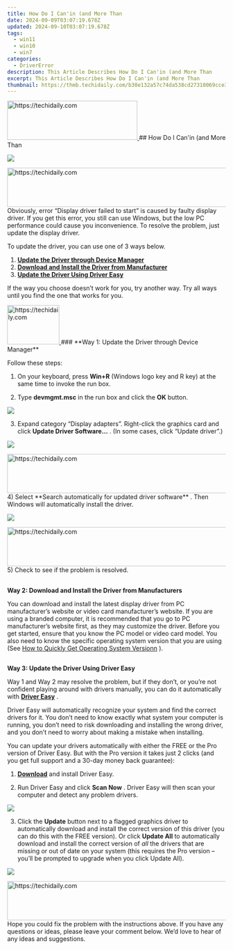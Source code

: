 ```yaml
---
title: How Do I Can'in (and More Than
date: 2024-09-09T03:07:19.678Z
updated: 2024-09-10T03:07:19.678Z
tags:
  - win11
  - win10
  - win7
categories:
  - DriverError
description: This Article Describes How Do I Can'in (and More Than
excerpt: This Article Describes How Do I Can'in (and More Than
thumbnail: https://thmb.techidaily.com/b30e132a57c74da538cd27310069cce3986f42cbd47e2bf72282d9f64808baa3.jpg
---
```


<!-- affiliate ads begin -->
<a href="https://review-au.sjv.io/c/5597632/2098704/14409" target="_top" id="2098704">
  <img src="//a.impactradius-go.com/display-ad/14409-2098704" border="0" alt="https://techidaily.com" width="300" height="90"/>
</a>
<img height="0" width="0" src="https://review-au.sjv.io/i/5597632/2098704/14409" style="position:absolute;visibility:hidden;" border="0" />
<!-- affiliate ads end -->
## How Do I Can'in (and More Than

![](https://images.drivereasy.com/wp-content/uploads/2016/11/img_5829583f0410d.jpg)
  
<!-- affiliate ads begin -->
<a href="https://ephamedtechinc.pxf.io/c/5597632/2137203/26400" target="_top" id="2137203">
  <img src="//a.impactradius-go.com/display-ad/26400-2137203" border="0" alt="https://techidaily.com" width="728" height="90"/>
</a>
<img height="0" width="0" src="https://ephamedtechinc.pxf.io/i/5597632/2137203/26400" style="position:absolute;visibility:hidden;" border="0" />
<!-- affiliate ads end -->
Obviously, error “Display driver failed to start” is caused by faulty display driver. If you get this error, you still can use Windows, but the low PC performance could cause you inconvenience. To resolve the problem, just update the display driver.

 To update the driver, you can use one of 3 ways below.

1. **[Update the Driver through Device Manager](https://review-au.sjv.io/wqnrq3)**
2. **[Download and Install the Driver from Manufacturer](https://oneplusfr.sjv.io/lxv4am)**
3. **[Update the Driver Using Driver Easy](https://aidotcom.pxf.io/nkz4kv)**

 If the way you choose doesn’t work for you, try another way. Try all ways until you find the one that works for you.

<!-- affiliate ads begin -->
<a href="https://bluettiit.sjv.io/c/5597632/2114263/17093" target="_top" id="2114263">
  <img src="//a.impactradius-go.com/display-ad/17093-2114263" border="0" alt="https://techidaily.com" width="120" height="90"/>
</a>
<img height="0" width="0" src="https://bluettiit.sjv.io/i/5597632/2114263/17093" style="position:absolute;visibility:hidden;" border="0" />
<!-- affiliate ads end -->
### **Way 1: Update the Driver through Device Manager**

Follow these steps:

 1) On your keyboard, press **Win+R** (Windows logo key and R key) at the same time to invoke the run box.  

 2) Type **devmgmt.msc** in the run box and click the **OK** button.

![](https://images.drivereasy.com/wp-content/uploads/2018/01/img_5a6fdd9508784.png)

 3) Expand category “Display adapters”. Right-click the graphics card and click **Update Driver Software…** . (In some cases, click “Update driver”.)  

![](https://images.drivereasy.com/wp-content/uploads/2018/01/img_5a6fdf1da8128.jpg)

<!-- affiliate ads begin -->
<a href="https://unicoeye.pxf.io/c/5597632/2134218/18498" target="_top" id="2134218">
  <img src="//a.impactradius-go.com/display-ad/18498-2134218" border="0" alt="https://techidaily.com" width="728" height="90"/>
</a>
<img height="0" width="0" src="https://unicoeye.pxf.io/i/5597632/2134218/18498" style="position:absolute;visibility:hidden;" border="0" />
<!-- affiliate ads end -->
 4) Select **Search automatically for updated driver software**  . Then Windows will automatically install the driver.  

![](https://images.drivereasy.com/wp-content/uploads/2018/01/img_5a6fdd4cafab5.png)

<!-- affiliate ads begin -->
<a href="https://ephamedtechinc.pxf.io/c/5597632/2137207/26400" target="_top" id="2137207">
  <img src="//a.impactradius-go.com/display-ad/26400-2137207" border="0" alt="https://techidaily.com" width="728" height="90"/>
</a>
<img height="0" width="0" src="https://ephamedtechinc.pxf.io/i/5597632/2137207/26400" style="position:absolute;visibility:hidden;" border="0" />
<!-- affiliate ads end -->
5) Check to see if the problem is resolved.

##

 **Way 2: Download and Install the Driver from Manufacturers**

 You can download and install the latest display driver from PC manufacturer’s website or video card manufacturer’s website. If you are using a branded computer, it is recommended that you go to PC manufacturer’s website first, as they may customize the driver. Before you get started, ensure that you know the PC model or video card model. You also need to know the specific operating system version that you are using (See [How to Quickly Get Operating System Versionn](https://tools.techidaily.com/drivereasy/download/) ).  

##

 **Way 3: Update the Driver Using Driver Easy**

 Way 1 and Way 2 may resolve the problem, but if they don’t, or you’re not confident playing around with drivers manually,  you can do it automatically with **[Driver Easy](https://tools.techidaily.com/drivereasy/download/)**  .

 Driver Easy will automatically recognize your system and find the correct drivers for it. You don’t need to know exactly what system your computer is running, you don’t need to risk downloading and installing the wrong driver, and you don’t need to worry about making a mistake when installing.

 You can update your drivers automatically with either the FREE or the Pro version of Driver Easy. But with the Pro version it takes just 2 clicks (and you get full support and a 30-day money back guarantee):

 1) **[Download](https://tools.techidaily.com/drivereasy/download/)**   and install Driver Easy.

 2) Run Driver Easy and click **Scan Now** . Driver Easy will then scan your computer and detect any problem drivers.

![](https://images.drivereasy.com/wp-content/uploads/2018/01/img_5a6fde99f12b2.jpg)

 3) Click the **Update** button next to a flagged graphics driver to automatically download and install the correct version of this driver (you can do this with the FREE version). Or click **Update All**  to automatically download and install the correct version of _all_   the drivers that are missing or out of date on your system (this requires the Pro version – you’ll be prompted to upgrade when you click Update All).

![](https://images.drivereasy.com/wp-content/uploads/2018/01/img_5a6fdeb13aa9e.jpg)

<!-- affiliate ads begin -->
<a href="https://25home.pxf.io/c/5597632/2123482/16836" target="_top" id="2123482">
  <img src="//a.impactradius-go.com/display-ad/16836-2123482" border="0" alt="https://techidaily.com" width="728" height="90"/>
</a>
<img height="0" width="0" src="https://25home.pxf.io/i/5597632/2123482/16836" style="position:absolute;visibility:hidden;" border="0" />
<!-- affiliate ads end -->
  Hope you could fix the problem with the instructions above. If you have any questions or ideas, please leave your comment below. We’d love to hear of any ideas and suggestions.

<ins class="adsbygoogle"
     style="display:block"
     data-ad-format="autorelaxed"
     data-ad-client="ca-pub-7571918770474297"
     data-ad-slot="1223367746"></ins>



<ins class="adsbygoogle"
     style="display:block"
     data-ad-client="ca-pub-7571918770474297"
     data-ad-slot="8358498916"
     data-ad-format="auto"
     data-full-width-responsive="true"></ins>





